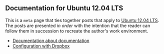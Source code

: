 ## Documentation for Ubuntu 12.04 LTS

This is a `meta` page that ties together posts that apply to [Ubuntu 12.04 LTS](http://releases.ubuntu.com/12.04/). The posts are presented _in order_ with the intention that the reader can follow them in succession to recreate the author's work environment.

* [Documentation about documentation](http://praxis.rocketknowledge.com/2012/07/blogger-setup.html)
* [Configuration with Dropbox](http://praxis.rocketknowledge.com/2012/07/dropbox-setup.html)
